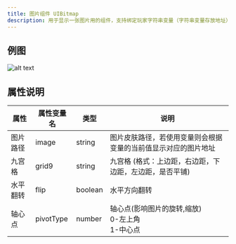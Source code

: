 ```yaml
---
title: 图片组件 UIBitmap
description: 用于显示一张图片用的组件，支持绑定玩家字符串变量（字符串变量存放地址）
---
```


## 例图

![alt text](https://cdn.gcw.wiki/gcw/image/zh_hans/getting-started/13.interface/6.uibitmap/image.png)

## 属性说明

| 属性     | 属性变量名 | 类型    | 说明                                                           |
| -------- | ---------- | ------- | -------------------------------------------------------------- |
| 图片路径 | image      | string  | 图片皮肤路径，若使用变量则会根据变量的当前值显示对应的图片地址 |
| 九宫格   | grid9      | string  | 九宫格 (格式：上边距，右边距，下边距，左边距，是否平铺)        |
| 水平翻转 | flip       | boolean | 水平方向翻转                                                   |
| 轴心点   | pivotType  | number  | 轴心点(影响图片的旋转,缩放)<br>0-左上角<br>1-中心点            |

<!-- ## 参考-API

- API-单机版-图片组件:UIBitmap
- API-网络版-图片组件:UIBitmap -->
